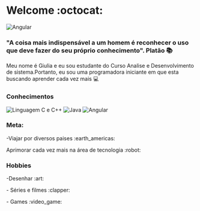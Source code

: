 

# Welcome :octocat:

![Angular](https://img.shields.io/badge/-Angular-red)

### "A coisa mais indispensável a um homem é reconhecer o uso que deve fazer do seu próprio conhecimento". Platão :books:
Meu nome é Giulia e eu sou estudante do Curso Analise e Desenvolvimento de sistema.Portanto, eu sou uma programadora iniciante em que esta buscando aprender cada vez mais :computer: 

### Conhecimentos
![Linguagem C e C++](https://img.shields.io/badge/-C%20e%20C%2B%2B-blue)
![Java](https://img.shields.io/badge/-Java-orange)
![Angular](https://img.shields.io/badge/-Angular-red)


### Meta:
<p>-Viajar por diversos paises :earth_americas: </p> 
<p>Aprimorar cada vez mais na área de tecnologia :robot:</p> 

### Hobbies
<p>-Desenhar :art:
<p>- Séries e filmes :clapper:</p>
<p>- Games :video_game:</p>



